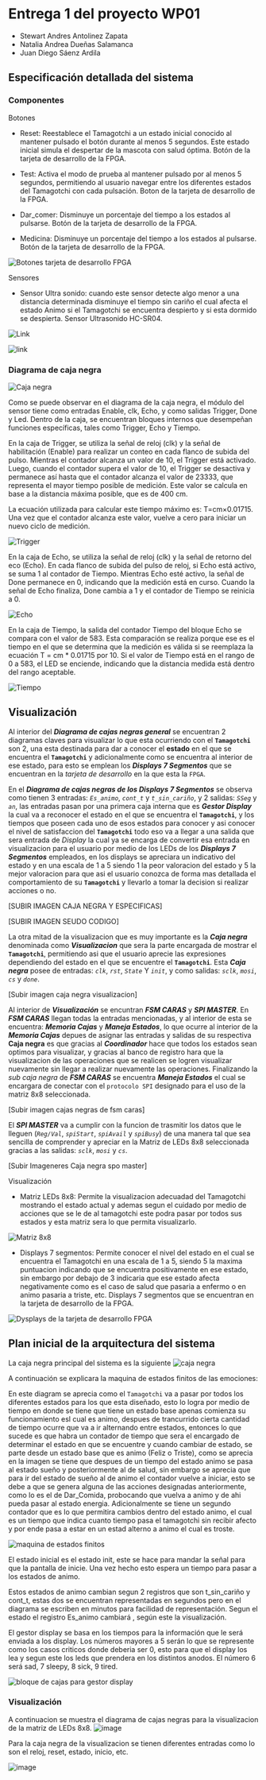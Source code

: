 # Entrega 1 del proyecto WP01
* Stewart Andres Antolinez Zapata
* Natalia Andrea Dueñas Salamanca
* Juan Diego Sáenz Ardila
## Especificación detallada del sistema 
### Componentes
Botones
* Reset: Reestablece el Tamagotchi a un estado inicial conocido al mantener pulsado el botón durante al menos 5 segundos. Este estado inicial simula el despertar de la mascota con salud óptima. Botón de la tarjeta de desarrollo de la FPGA.

* Test: Activa el modo de prueba al mantener pulsado por al menos 5 segundos, permitiendo al usuario navegar entre los diferentes estados del Tamagotchi con cada pulsación. Boton de la tarjeta de desarrollo de la FPGA.

* Dar_comer: Disminuye un porcentaje del tiempo a los estados al pulsarse. Botón de la tarjeta de desarrollo de la FPGA.

* Medicina: Disminuye un porcentaje del tiempo a los estados al pulsarse. Botón de la tarjeta de desarrollo de la FPGA.


![Botones tarjeta de desarrollo FPGA](<Imagenes/Botones FPGA.png>)

Sensores
* Sensor Ultra sonido: cuando este sensor detecte algo menor a una distancia determinada disminuye el tiempo sin cariño el cual afecta el estado Animo si el Tamagotchi se encuentra despierto y si esta dormido se despierta. Sensor Ultrasonido HC-SR04.



![[Link](https://www.google.com/url?sa=i&url=https%3A%2F%2Fwww.puntoflotante.net%2FSENSOR-DISTANCIA-PROXIMIDAD-ULTRASONICO-HC-SR04.htm&psig=AOvVaw3XawL_13PjA-c5dnOsjxe6&ust=1713975300415000&source=images&cd=vfe&opi=89978449&ved=0CBUQ3YkBahcKEwi447_b3diFAxUAAAAAHQAAAAAQEQ)](Imagenes/Working-of-HC-SR04-Ultrasonic-Sensor-1024x394.jpg)

![[link](https://www.google.com/url?sa=i&url=https%3A%2F%2Fwww.qbprofe.com%2Fautomatizacion-instrumentacion-industrial%2Ftutorial-de-arduino-con-sensor-ultrasonico-hc-sr04%2F&psig=AOvVaw3XawL_13PjA-c5dnOsjxe6&ust=1713975300415000&source=images&cd=vfe&opi=89978449&ved=0CBUQ3YkBahcKEwi447_b3diFAxUAAAAAHQAAAAAQIQ)](Imagenes/ww-PINES.jpg)

### Diagrama de caja negra

![Caja negra](<Imagenes/Caja negra.png>)


Como se puede observar en el diagrama de la caja negra, el módulo del sensor tiene como entradas Enable, clk, Echo, y como salidas Trigger, Done y Led. Dentro de la caja, se encuentran bloques internos que desempeñan funciones específicas, tales como Trigger, Echo y Tiempo.

En la caja de Trigger, se utiliza la señal de reloj (clk) y la señal de habilitación (Enable) para realizar un conteo en cada flanco de subida del pulso. Mientras el contador alcanza un valor de 10, el Trigger está activado. Luego, cuando el contador supera el valor de 10, el Trigger se desactiva y permanece así hasta que el contador alcanza el valor de 23333, que representa el mayor tiempo posible de medición. Este valor se calcula en base a la distancia máxima posible, que es de 400 cm.

La ecuación utilizada para calcular este tiempo máximo es: T=cm×0.01715. Una vez que el contador alcanza este valor, vuelve a cero para iniciar un nuevo ciclo de medición.

![Trigger](<Imagenes/Trigger.png>)


En la caja de Echo, se utiliza la señal de reloj (clk) y la señal de retorno del eco (Echo). En cada flanco de subida del pulso de reloj, si Echo está activo, se suma 1 al contador de Tiempo. Mientras Echo esté activo, la señal de Done permanece en 0, indicando que la medición está en curso. Cuando la señal de Echo finaliza, Done cambia a 1 y el contador de Tiempo se reinicia a 0.

![Echo](<Imagenes/Echo.png>)

En la caja de Tiempo, la salida del contador Tiempo del bloque Echo se compara con el valor de 583. Esta comparación se realiza porque ese es el tiempo en el que se determina que la medición es válida si se reemplaza la ecuación T = cm * 0.01715 por 10. Si el valor de Tiempo está en el rango de 0 a 583, el LED se enciende, indicando que la distancia medida está dentro del rango aceptable.

![Tiempo](<Imagenes/Tiempo.png>)

## Visualización 

Al interior del _**Diagrama de cajas negras general**_ se encuentran 2 diagramas claves para visualizar lo que esta ocurriendo con el **`Tamagotchi`**  son 2, una esta destinada para dar a conocer el **estado** en el que se encuentra el **`Tamagotchi`** y adicionalmente como se encuentra al interior de ese estado, para esto se emplean los _**Displays 7 Segmentos**_ que se encuentran en la _tarjeta de desarrollo_ en la que esta la `FPGA`.

En el _**Diagrama de cajas negras de los Displays 7 Segmentos**_ se observa como tienen 3 entradas: _`Es_animo`_, _`cont_t`_ y _`t_sin_cariño`_, y 2 salidas: _`SSeg`_ y _`an`_, las entradas pasan por una primera caja interna que es _**Gestor Display**_ la cual va a reconocer el estado en el que se encuentra el **`Tamagotchi`**, y los tiempos que poseen cada uno de esos estados para conocer y asi conocer el nivel de satisfaccion del **`Tamagotchi`** todo eso va a llegar a una salida que sera entrada de _*Display*_ la cual ya se encarga de convertir esa entrada en visualizacion para el usuario por medio de los LEDs de los _**Displays 7 Segmentos**_ empleados, en los displays se apreciara un indicativo del estado y en una escala de 1 a 5 siendo 1 la peor valoracion del estado y 5 la mejor valoracion para que asi el usuario conozca de forma mas detallada el comportamiento de su **`Tamagotchi`** y llevarlo a tomar la decision si realizar acciones o no.

[SUBIR IMAGEN CAJA NEGRA Y ESPECIFICAS]

[SUBIR IMAGEN SEUDO CODIGO]

La otra mitad de la visualizacion que es muy importante es la _**Caja negra**_ denominada como _**Visualizacion**_ que sera la parte encargada de mostrar el **`Tamagotchi`**, permitiendo asi que el usuario aprecie las expresiones dependiendo del estado en el que se encuentre el **`Tamagotchi`**. Esta _**Caja negra**_ posee de entradas: _`clk`_, _`rst`_, _`State`_ Y _`init`_, y como salidas: _`sclk`_, _`mosi`_, _`cs`_ y _`done`_.

[Subir imagen caja negra visualizacion]

Al interior de _**Visualización**_ se encuntran _**FSM CARAS**_ y _**SPI MASTER**_. En _**FSM CARAS**_ llegan todas la entradas mencionadas, y al interior de esta se encuentra: _**Memoria Cajas**_ y _**Maneja Estados**_, lo que ocurre al interior de la _**Memoria Cajas**_ depues de asignar las entradas y salidas de su respectiva **Caja negra** es que gracias al _**Coordinador**_ hace que todos los estados sean optimos para visualizar, y gracias al banco de registro hara que la visualizacion de las operaciones que se realicen se logren visualizar nuevamente sin llegar a realizar nuevamente las operaciones. Finalizando la _sub caja negra_ de _**FSM CARAS**_ se encuentra _**Maneja Estados**_ el cual se encargara de conectar con el `protocolo SPI` designado para el uso de la matriz 8x8 seleccionada.

[Subir imagen cajas negras de fsm caras]

El _**SPI MASTER**_ va a cumplir con la funcion de trasmitir los datos que le lleguen (_`Reg/Val`_, _`spiStart`_, _`spiAvail`_ y _`spiBusy`_) de una manera tal que sea sencilla de comprender y apreciar en la Matriz de LEDs 8x8 seleccionada gracias a las salidas: _`sclk`_, _`mosi`_ y _`cs`_.

[Subir Imageneres Caja negra spo master]

Visualización

 <!-- Pantalla LCD: Esencial para representar visualmente el estado actual del Tamagotchi, incluyendo emociones y necesidades básicas, ademas, es utilizado para mostrar niveles y puntuaciones específicas, como el nivel de Animo, Sueño, Salud y Energía, complementando la visualización principal, separando los espacios de la pantalla para destinarlo a la visualización del Tamagotchi y otra para los puntajes. Display Pantalla Lcd TFT 2.2 Pulgadas 240×320 SPI ILI9341 5V/3.3V. * -->

* Matriz LEDs 8x8: Permite la visualizacion adecuadad del Tamagotchi mostrando el estado actual y ademas segun el cuidado por medio de acciones que se le de al tamagotchi este podra pasar por todos sus estados y esta matriz sera lo que permita visualizarlo.

![Matriz 8x8](<Imagenes/Matriz 8x8.jpg>)

* Displays 7 segmentos: Permite conocer el nivel del estado en el cual se encuentra el Tamagotchi en una escala de 1 a 5, siendo 5 la maxima puntuacion indicando que se encuentra positivamente en ese estado, sin embargo por 
debajo de 3 indicaria que ese estado afecta negativamente como es el caso de salud que pasaria a enfermo o en animo pasaria a triste, etc. Displays 7 segmentos que se encuentran en la tarjeta de desarrollo de la FPGA.


![Dysplays de la tarjeta de desarrollo FPGA](<Imagenes/Displays FPGA.png>)

## Plan inicial de la arquitectura del sistema

La caja negra principal del sistema es la siguiente
![caja negra](https://github.com/unal-edigital1-lab/entrega-1-proyecto-grupo11-2024-1/blob/main/Imagenes/caja%20negra%20principal.jpeg)

A continuación se explicara la maquina de estados finitos de las emociones:

En este diagram se aprecia como el `Tamagotchi` va a pasar por todos los diferentes estados para los que esta diseñado, esto lo logra por medio de tiempo en donde se tiene que tiene un estado base apenas comienza su funcionamiento esl cual es animo, despues de trancurrido cierta cantidad de tiempo ocurre que va a ir alternando entre estados, entonces lo que sucede es que habra un contador de tiempo que sera el encargado de determinar el estado en que se encuentre y cuando cambiar de estado, se parte desde un estado base que es animo (Feliz o Triste), como se aprecia en la imagen se tiene que despues de un tiempo del estado animo se pasa al estado sueño y posteriormente al de salud, sin embargo se aprecia que para ir del estado de sueño al de animo el contador vuelve a iniciar, esto se debe a que se genera alguna de las acciones designadas anteriormente, como lo es el de Dar_Comida, probocando que vuelva a animo y de ahi pueda pasar al estado energia. Adicionalmente se tiene un segundo contador que es lo que permitira cambios dentro del estado animo, el cual es un tiempo que indica cuanto tiempo pasa el tamagotchi sin recibir afecto y por ende pasa a estar en un estad alterno a animo el cual es troste.

![maquina de estados finitos](https://github.com/unal-edigital1-lab/entrega-1-proyecto-grupo11-2024-1/blob/main/Imagenes/maquina%20de%20estados%20finitos.jpeg)

El estado inicial es el estado init, este se hace para mandar la señal para que la pantalla de inicie. Una vez hecho esto espera un tiempo para pasar a los estados de animo.

Estos estados de animo cambian segun 2 registros que son t_sin_cariño y cont_t, estas dos se encuentran representadas en segundos pero en el diagrama se escriben en minutos para facilidad de representación. Segun el estado el registro Es_animo cambiará , según este la visualización. 

El gestor display se basa en los tiempos para la información que le será enviada a los display. Los números mayores a 5 serán lo que se represente como los casos criticos donde deberia ser 0, esto para que el display los lea y segun este los leds que prendera en los distintos anodos. El número 6 será sad, 7 sleepy, 8 sick, 9 tired. 

![bloque de cajas para gestor display](https://github.com/unal-edigital1-lab/entrega-1-proyecto-grupo11-2024-1/blob/main/Imagenes/bloque%20de%20cajas%20para%20gestor%20display.jpeg)

### Visualización
A continuacion se muestra el diagrama de cajas negras para la visualizacion de la matriz de LEDs 8x8.
![image](https://github.com/unal-edigital1-lab/entrega-1-proyecto-grupo11-2024-1/assets/112878997/545de233-3314-4d66-b55d-e9d48cb791bd)

Para la caja negra de la visualizacion se tienen diferentes entradas  como lo son el reloj, reset, estado, inicio, etc.

![image](https://github.com/unal-edigital1-lab/entrega-1-proyecto-grupo11-2024-1/assets/112878997/ad75c09d-8bda-4495-af07-c16fba0fae1f)

